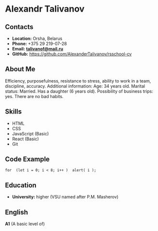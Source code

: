 
# **Alexandr Talivanov**

## **Contacts**

-   **Location:**  Orsha, Belarus
-   **Phone:**  +375 29 219-07-28
-   **Email:**  **talivanof@mail.ru**
-   **GitHub:**  https://github.com/AlexanderTalivanov/rsschool-cv

## **About Me**

Efficiency, purposefulness, resistance to stress, ability to work in a team, discipline, accuracy.
Additional information:
Age: 34 years old.
Marital status: Married.
Has a daughter (6 years old).
Possibility of business trips: yes.
There are no bad habits.


## **Skills**

-   HTML
-   CSS
-   JavaScript (Basic)
-   React (Basic)
-   Git

## **Code Example**

```
for  (let i = 0; i < 8; i++ )  alert( i );
```

## **Education**

-   **University:**  higher (VSU named after P.M. Masherov)

## **English**

**A1**  (A basic level of)
```